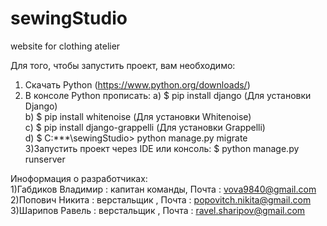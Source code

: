 # sewingStudio
website for clothing atelier

Для того, чтобы запустить проект, вам необходимо:
1) Cкачать Python (https://www.python.org/downloads/)
2) В консоле Python прописать: a) $ pip install django (Для установки Django)                                  
                               b) $ pip install whitenoise (Для установки Whitenoise)                          
                               с) $ pip install django-grappelli (Для установки Grappelli)                                
                               d) $  C:\***\sewingStudio> python manage.py migrate                               
3)Запустить проект через IDE или консоль: $ python manage.py runserver                            

Иноформация о разработчиках:                                                                                                               
1)Габдиков Владимир : капитан команды, Почта : vova9840@gmail.com                                                                         
2)Попович Никита : верстальщик , Почта : popovitch.nikita@gmail.com                                                                       
3)Шарипов Равель : верстальщик , Почта : ravel.sharipov@gmail.com                                                                         
